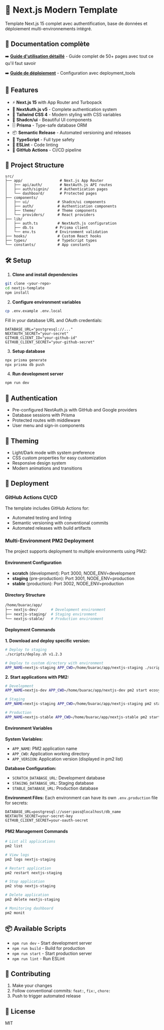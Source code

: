# 🚀 Next.js Modern Template

Template Next.js 15 complet avec authentification, base de données et déploiement multi-environnements intégré.

## 📖 Documentation complète

➡️ **[Guide d'utilisation détaillé](docs/TEMPLATE_GUIDE.md)** - Guide complet de 50+ pages avec tout ce qu'il faut savoir

➡️ **[Guide de déploiement](DEPLOYMENT.md)** - Configuration avec deployment_tools

## 🚀 Features

- ⚡ **Next.js 15** with App Router and Turbopack
- 🔐 **NextAuth.js v5** - Complete authentication system
- 🎨 **Tailwind CSS 4** - Modern styling with CSS variables
- 🧱 **Shadcn/ui** - Beautiful UI components
- 🗄️ **Prisma** - Type-safe database ORM
- 📦 **Semantic Release** - Automated versioning and releases
- 🔧 **TypeScript** - Full type safety
- 🎯 **ESLint** - Code linting
- 🚀 **GitHub Actions** - CI/CD pipeline

## 📁 Project Structure

```
src/
├── app/                 # Next.js App Router
│   ├── api/auth/        # NextAuth.js API routes
│   ├── auth/signin/     # Authentication pages
│   └── dashboard/       # Protected pages
├── components/
│   ├── ui/             # Shadcn/ui components
│   ├── auth/           # Authentication components
│   ├── theme/          # Theme components
│   └── providers/      # React providers
├── lib/
│   ├── auth.ts         # NextAuth.js configuration
│   ├── db.ts          # Prisma client
│   └── env.ts         # Environment validation
├── hooks/              # Custom React hooks
├── types/              # TypeScript types
└── constants/          # App constants
```

## 🛠️ Setup

1. **Clone and install dependencies**
```bash
git clone <your-repo>
cd nextjs-template
npm install
```

2. **Configure environment variables**
```bash
cp .env.example .env.local
```

Fill in your database URL and OAuth credentials:
```env
DATABASE_URL="postgresql://..."
NEXTAUTH_SECRET="your-secret"
GITHUB_CLIENT_ID="your-github-id"
GITHUB_CLIENT_SECRET="your-github-secret"
```

3. **Setup database**
```bash
npx prisma generate
npx prisma db push
```

4. **Run development server**
```bash
npm run dev
```

## 🔐 Authentication

- Pre-configured NextAuth.js with GitHub and Google providers
- Database sessions with Prisma
- Protected routes with middleware
- User menu and sign-in components

## 🎨 Theming

- Light/Dark mode with system preference
- CSS custom properties for easy customization
- Responsive design system
- Modern animations and transitions

## 🚀 Deployment

### GitHub Actions CI/CD
The template includes GitHub Actions for:
- Automated testing and linting
- Semantic versioning with conventional commits
- Automated releases with build artifacts

### Multi-Environment PM2 Deployment

The project supports deployment to multiple environments using PM2:

#### Environment Configuration
- **scratch** (development): Port 3000, NODE_ENV=development
- **staging** (pre-production): Port 3001, NODE_ENV=production  
- **stable** (production): Port 3002, NODE_ENV=production

#### Directory Structure
```bash
/home/buarac/app/
├── nextjs-dev/      # Development environment
├── nextjs-staging/  # Staging environment
└── nextjs-stable/   # Production environment
```

#### Deployment Commands

**1. Download and deploy specific version:**
```bash
# Deploy to staging
./scripts/deploy.sh v1.2.3

# Deploy to custom directory with environment
APP_NAME=nextjs-staging APP_CWD=/home/buarac/app/nextjs-staging ./scripts/deploy.sh v1.2.3
```

**2. Start applications with PM2:**
```bash
# Development
APP_NAME=nextjs-dev APP_CWD=/home/buarac/app/nextjs-dev pm2 start ecosystem.config.js

# Staging  
APP_NAME=nextjs-staging APP_CWD=/home/buarac/app/nextjs-staging pm2 start ecosystem.config.js --env staging

# Production
APP_NAME=nextjs-stable APP_CWD=/home/buarac/app/nextjs-stable pm2 start ecosystem.config.js --env stable
```

#### Environment Variables

**System Variables:**
- `APP_NAME`: PM2 application name
- `APP_CWD`: Application working directory
- `APP_VERSION`: Application version (displayed in pm2 list)

**Database Configuration:**
- `SCRATCH_DATABASE_URL`: Development database
- `STAGING_DATABASE_URL`: Staging database  
- `STABLE_DATABASE_URL`: Production database

**Environment Files:**
Each environment can have its own `.env.production` file for secrets:
```env
DATABASE_URL=postgresql://user:pass@localhost/db_name
NEXTAUTH_SECRET=your-secret-key
GITHUB_CLIENT_SECRET=your-oauth-secret
```

#### PM2 Management Commands
```bash
# List all applications
pm2 list

# View logs
pm2 logs nextjs-staging

# Restart application
pm2 restart nextjs-staging

# Stop application  
pm2 stop nextjs-staging

# Delete application
pm2 delete nextjs-staging

# Monitoring dashboard
pm2 monit
```

## 📦 Available Scripts

- `npm run dev` - Start development server
- `npm run build` - Build for production
- `npm run start` - Start production server
- `npm run lint` - Run ESLint

## 🤝 Contributing

1. Make your changes
2. Follow conventional commits: `feat:`, `fix:`, `chore:`
3. Push to trigger automated release

## 📄 License

MIT
